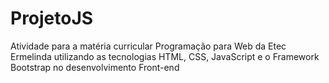 # ProjetoJS
Atividade para a matéria curricular Programação para Web da Etec Ermelinda utilizando as tecnologias HTML, CSS, JavaScript e o Framework Bootstrap no desenvolvimento Front-end
